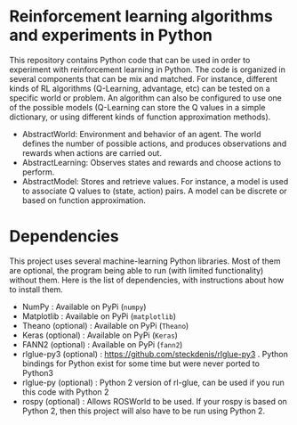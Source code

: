 # Reinforcement learning algorithms and experiments in Python

This repository contains Python code that can be used in order to experiment with reinforcement learning in Python. The code is organized in several components that can be mix and matched. For instance, different kinds of RL algorithms (Q-Learning, advantage, etc) can be tested on a specific world or problem. An algorithm can also be configured to use one of the possible models (Q-Learning can store the Q values in a simple dictionary, or using different kinds of function approximation methods).

* AbstractWorld: Environment and behavior of an agent. The world defines the number of possible actions, and produces observations and rewards when actions are carried out.
* AbstractLearning: Observes states and rewards and choose actions to perform.
* AbstractModel: Stores and retrieve values. For instance, a model is used to associate Q values to (state, action) pairs. A model can be discrete or based on function approximation.

# Dependencies

This project uses several machine-learning Python libraries. Most of them are optional, the program being able to run (with limited functionality) without them. Here is the list of dependencies, with instructions about how to install them.

* NumPy : Available on PyPi (`numpy`)
* Matplotlib : Available on PyPi (`matplotlib`)
* Theano (optional) : Available on PyPi (`Theano`)
* Keras (optional) : Available on PyPi (`Keras`)
* FANN2 (optional) : Available on PyPi (`fann2`)
* rlglue-py3 (optional) : https://github.com/steckdenis/rlglue-py3 . Python bindings for Python exist for some time but were never ported to Python3
* rlglue-py (optional) : Python 2 version of rl-glue, can be used if you run this code with Python 2
* rospy (optional) : Allows ROSWorld to be used. If your rospy is based on Python 2, then this project will also have to be run using Python 2.
